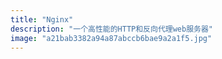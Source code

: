 ```yaml
---
title: "Nginx"
description: "一个高性能的HTTP和反向代理web服务器"
image: "a21bab3382a94a87abccb6bae9a2a1f5.jpg"
---
```

